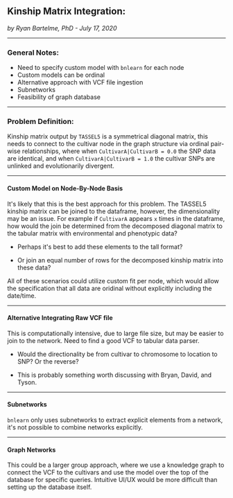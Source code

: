 ## Kinship Matrix Integration:
*by Ryan Bartelme, PhD - July 17, 2020*

---

### General Notes:

- Need to specify custom model with `bnlearn` for each node
- Custom models can be ordinal
- Alternative approach with VCF file ingestion
- Subnetworks
- Feasibility of graph database

---

### Problem Definition:

Kinship matrix output by `TASSEL5` is a symmetrical diagonal matrix,
this needs to connect to the cultivar node in the graph structure via ordinal
pair-wise relationships, where when `CultivarA|CultivarB = 0.0` the SNP data
are identical, and when `CultivarA|CultivarB = 1.0` the cultivar SNPs are
unlinked and evolutionarily divergent.

---

#### Custom Model on Node-By-Node Basis

It's likely that this is the best approach for this problem.
The TASSEL5 kinship matrix can be joined to the dataframe, however,
the dimensionality may be an issue. For example if `CultivarA` appears `x`
times in the dataframe, how would the join be determined from the decomposed
diagonal matrix to the tabular matrix with environmental and phenotypic data?

- Perhaps it's best to add these elements to the tall format?

- Or join an equal number of rows for the decomposed kinship matrix into these data?

All of these scenarios could utilize custom fit per node, which would allow
the specification that all data are oridinal without explicitly including the date/time.

---

#### Alternative Integrating Raw VCF file

This is computationally intensive, due to large file size, but may be easier to join to the network. Need to find a good VCF to tabular data parser.

- Would the directionality be from cultivar to chromosome to location to SNP? Or the reverse?

- This is probably something worth discussing with Bryan, David, and Tyson.

---

#### Subnetworks

`bnlearn` only uses subnetworks to extract explicit elements from a network, it's not possible to combine networks explicitly.

---

#### Graph Networks

This could be a larger group approach, where we use a knowledge graph to connect the VCF to the cultivars and use the model over the top of the database for specific queries. Intuitive UI/UX would be more difficult than setting up the database itself.
